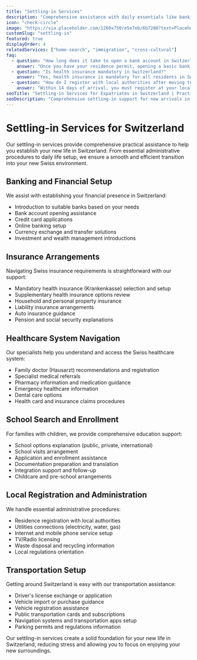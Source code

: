 ```yaml
---
title: "Settling-in Services"
description: "Comprehensive assistance with daily essentials like banking, insurance, healthcare, and local registrations for a smooth start in Switzerland."
icon: "check-circle"
image: "https://via.placeholder.com/1260x750/e5e7eb/6b7280?text=Placeholder+Image"
customSlug: "settling-in"
featured: true
displayOrder: 4
relatedServices: ["home-search", "immigration", "cross-cultural"]
faq:
  - question: "How long does it take to open a bank account in Switzerland?"
    answer: "Once you have your residence permit, opening a basic bank account typically takes 1-2 business days. Premium accounts or accounts with investment services may require additional verification and take 1-2 weeks to activate fully."
  - question: "Is health insurance mandatory in Switzerland?"
    answer: "Yes, health insurance is mandatory for all residents in Switzerland. You must obtain basic health insurance (Grundversicherung/Assurance-maladie de base) within three months of arriving in the country. Our settling-in services include guidance on selecting the appropriate provider and coverage level."
  - question: "How do I register with local authorities after moving to Switzerland?"
    answer: "Within 14 days of arrival, you must register at your local community office (Gemeindehaus/Mairie). You'll need your passport, residence permit, rental contract, and sometimes a birth certificate and marriage certificate if applicable. Our settling-in specialists can accompany you to this appointment."
seoTitle: "Settling-in Services for Expatriates in Switzerland | Practical Setup Assistance"
seoDescription: "Comprehensive settling-in support for new arrivals in Switzerland. Banking, insurance, healthcare, schooling, and local registration assistance for expatriates."
---
```


# Settling-in Services for Switzerland

Our settling-in services provide comprehensive practical assistance to help you establish your new life in Switzerland. From essential administrative procedures to daily life setup, we ensure a smooth and efficient transition into your new Swiss environment.

## Banking and Financial Setup

We assist with establishing your financial presence in Switzerland:

- Introduction to suitable banks based on your needs
- Bank account opening assistance
- Credit card applications
- Online banking setup
- Currency exchange and transfer solutions
- Investment and wealth management introductions

## Insurance Arrangements

Navigating Swiss insurance requirements is straightforward with our support:

- Mandatory health insurance (Krankenkasse) selection and setup
- Supplementary health insurance options review
- Household and personal property insurance
- Liability insurance arrangements
- Auto insurance guidance
- Pension and social security explanations

## Healthcare System Navigation

Our specialists help you understand and access the Swiss healthcare system:

- Family doctor (Hausarzt) recommendations and registration
- Specialist medical referrals
- Pharmacy information and medication guidance
- Emergency healthcare information
- Dental care options
- Health card and insurance claims procedures

## School Search and Enrollment

For families with children, we provide comprehensive education support:

- School options explanation (public, private, international)
- School visits arrangement
- Application and enrollment assistance
- Documentation preparation and translation
- Integration support and follow-up
- Childcare and pre-school arrangements

## Local Registration and Administration

We handle essential administrative procedures:

- Residence registration with local authorities
- Utilities connections (electricity, water, gas)
- Internet and mobile phone service setup
- TV/Radio licensing
- Waste disposal and recycling information
- Local regulations orientation

## Transportation Setup

Getting around Switzerland is easy with our transportation assistance:

- Driver's license exchange or application
- Vehicle import or purchase guidance
- Vehicle registration assistance
- Public transportation cards and subscriptions
- Navigation systems and transportation apps setup
- Parking permits and regulations information

Our settling-in services create a solid foundation for your new life in Switzerland, reducing stress and allowing you to focus on enjoying your new surroundings. 